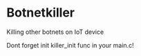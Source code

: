 # Botnetkiller
Killing other botnets on IoT device

Dont forget init killer_init func in your main.c!
